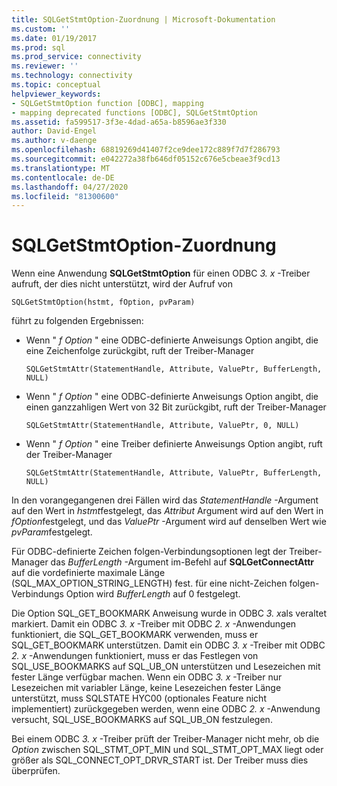 ```yaml
---
title: SQLGetStmtOption-Zuordnung | Microsoft-Dokumentation
ms.custom: ''
ms.date: 01/19/2017
ms.prod: sql
ms.prod_service: connectivity
ms.reviewer: ''
ms.technology: connectivity
ms.topic: conceptual
helpviewer_keywords:
- SQLGetStmtOption function [ODBC], mapping
- mapping deprecated functions [ODBC], SQLGetStmtOption
ms.assetid: fa599517-3f3e-4dad-a65a-b8596ae3f330
author: David-Engel
ms.author: v-daenge
ms.openlocfilehash: 68819269d41407f2ce9dee172c889f7d7f286793
ms.sourcegitcommit: e042272a38fb646df05152c676e5cbeae3f9cd13
ms.translationtype: MT
ms.contentlocale: de-DE
ms.lasthandoff: 04/27/2020
ms.locfileid: "81300600"
---
```

# <a name="sqlgetstmtoption-mapping"></a>SQLGetStmtOption-Zuordnung
Wenn eine Anwendung **SQLGetStmtOption** für einen ODBC *3. x* -Treiber aufruft, der dies nicht unterstützt, wird der Aufruf von  
  
```  
SQLGetStmtOption(hstmt, fOption, pvParam)  
```  
  
 führt zu folgenden Ergebnissen:  
  
-   Wenn " *f Option* " eine ODBC-definierte Anweisungs Option angibt, die eine Zeichenfolge zurückgibt, ruft der Treiber-Manager  
  
    ```  
    SQLGetStmtAttr(StatementHandle, Attribute, ValuePtr, BufferLength, NULL)  
    ```  
  
-   Wenn " *f Option* " eine ODBC-definierte Anweisungs Option angibt, die einen ganzzahligen Wert von 32 Bit zurückgibt, ruft der Treiber-Manager  
  
    ```  
    SQLGetStmtAttr(StatementHandle, Attribute, ValuePtr, 0, NULL)  
    ```  
  
-   Wenn " *f Option* " eine Treiber definierte Anweisungs Option angibt, ruft der Treiber-Manager  
  
    ```  
    SQLGetStmtAttr(StatementHandle, Attribute, ValuePtr, BufferLength, NULL)  
    ```  
  
 In den vorangegangenen drei Fällen wird das *StatementHandle* -Argument auf den Wert in *hstmt*festgelegt, das *Attribut* Argument wird auf den Wert in *fOption*festgelegt, und das *ValuePtr* -Argument wird auf denselben Wert wie *pvParam*festgelegt.  
  
 Für ODBC-definierte Zeichen folgen-Verbindungsoptionen legt der Treiber-Manager das *BufferLength* -Argument im-Befehl auf **SQLGetConnectAttr** auf die vordefinierte maximale Länge (SQL_MAX_OPTION_STRING_LENGTH) fest. für eine nicht-Zeichen folgen-Verbindungs Option wird *BufferLength* auf 0 festgelegt.  
  
 Die Option SQL_GET_BOOKMARK Anweisung wurde in ODBC *3. x*als veraltet markiert. Damit ein ODBC *3. x* -Treiber mit ODBC *2. x* -Anwendungen funktioniert, die SQL_GET_BOOKMARK verwenden, muss er SQL_GET_BOOKMARK unterstützen. Damit ein ODBC *3. x* -Treiber mit ODBC *2. x* -Anwendungen funktioniert, muss er das Festlegen von SQL_USE_BOOKMARKS auf SQL_UB_ON unterstützen und Lesezeichen mit fester Länge verfügbar machen. Wenn ein ODBC *3. x* -Treiber nur Lesezeichen mit variabler Länge, keine Lesezeichen fester Länge unterstützt, muss SQLSTATE HYC00 (optionales Feature nicht implementiert) zurückgegeben werden, wenn eine ODBC *2. x* -Anwendung versucht, SQL_USE_BOOKMARKS auf SQL_UB_ON festzulegen.  
  
 Bei einem ODBC *3. x* -Treiber prüft der Treiber-Manager nicht mehr, ob die *Option* zwischen SQL_STMT_OPT_MIN und SQL_STMT_OPT_MAX liegt oder größer als SQL_CONNECT_OPT_DRVR_START ist. Der Treiber muss dies überprüfen.
